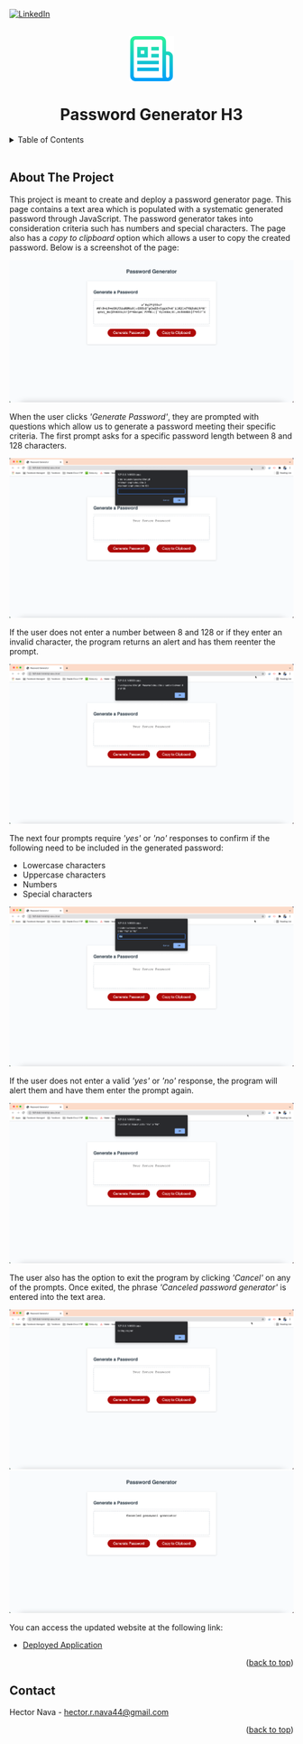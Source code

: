 <div id="top"></div>

[![LinkedIn][linkedin-shield]][linkedin-url]

<!-- Project Logo -->
<br/>
<div align="center">
    <img src="Assets/images/readmelogo.png" alt="Logo" width="80" height="80">
    <h1 align="center">Password Generator H3</h1>
</div>

<!-- Table of Contents -->
<details>
    <summary>Table of Contents</summary>
    <ol>
        <li><a href="#about-the-project">About The Project</a></li>
        <li><a href="#contact">Contact</a></li>
    </ol>
</details>
<br/>

## About The Project

This project is meant to create and deploy a password generator page. This page contains a text area which is populated with a systematic generated password through JavaScript. The password generator takes into consideration criteria such has numbers and special characters. The page also has a _copy to clipboard_ option which allows a user to copy the created password. Below is a screenshot of the page:

![primary-screen-shot]

When the user clicks _'Generate Password'_, they are prompted with questions which allow us to generate a password meeting their specific criteria. The first prompt asks for a specific password length between 8 and 128 characters.

![passLength-screen-shot]

If the user does not enter a number between 8 and 128 or if they enter an invalid character, the program returns an alert and has them reenter the prompt.

![error-screen-shot]

The next four prompts require _'yes'_ or _'no'_ responses to confirm if the following need to be included in the generated password:
* Lowercase characters
* Uppercase characters
* Numbers
* Special characters

![lowercase-screen-shot]

If the user does not enter a valid _'yes'_ or _'no'_ response, the program will alert them and have them enter the prompt again.

![lower-error-screen-shot]

The user also has the option to exit the program by clicking _'Cancel'_ on any of the prompts. Once exited, the phrase _'Canceled password generator'_ is entered into the text area.

![exit-screen-shot]
![exit-phrase-screen-shot]

You can access the updated website at the following link:
* [Deployed Application](https://hnava47.github.io/PasswordGeneratorH3/)

<p align="right">(<a href="#top">back to top</a>)</p>

## Contact
Hector Nava - hector.r.nava44@gmail.com

<p align="right">(<a href="#top">back to top</a>)</p>

<!-- MARKDOWN LINKS & IMAGES -->
[primary-screen-shot]: Assets/images/primaryScreenshot.png
[passLength-screen-shot]: Assets/images/passLengthScreenshot.png
[error-screen-shot]: Assets/images/errorScreenshot.png
[exit-screen-shot]: Assets/images/exitScreenshot.png
[exit-phrase-screen-shot]: Assets/images/exitPhraseScreenshot.png
[lowercase-screen-shot]: Assets/images/lowerCaseScreenshot.png
[lower-error-screen-shot]: Assets/images/lowerErrorScreenshot.png
[linkedin-shield]: https://img.shields.io/badge/-LinkedIn-black.svg?style=for-the-badge&logo=linkedin&colorB=555
[linkedin-url]: https://linkedin.com/in/hector-nava-mba
